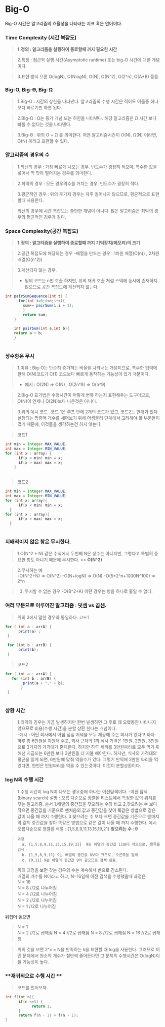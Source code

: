 # **Big-O**
Big-O 시간은 알고리즘의 효율성을 나타내는 지표 혹은 언어이다.



### **Time Complexity (시간 복잡도)**
> **1.정의 : 알고리즘을 실행하여 종료할때 까지 필요한 시간**  

> 2.특징 : 점근적 실행 시간(Asymptotic runtime) 또는 big-O 시간에 대한 개념이다.  

> 3.표현 방식 으론 O(logN), O(NlogN), O(N), O(N^2), O(2^n), O(A*B) 등등.  





### **Big-O, Big-Θ, Big-Ω**  
> 1.Big-O : 시간의 상한을 나타낸다. 알고리즘의 수행 시간은 적어도 이들중 하나보다 빠르기만 하면 된다.  

> 2.Big-Ω : Ω는 등가 개념 또는 하한을 나타낸다. 해당 알고리즘은 Ω 시간 보다 빠를 수 없다는 것을 나타낸다.  

> 3.Big-Θ : 위의 O + Ω 를 의미한다. 어떤 알고리즘시간이 O(N), Ω(N) 이라면, Θ(N) 이라고 표현할 수 있다.  



### **알고리즘의 경우의 수**  
> 1.최선의 경우 : 가장 빠르게 나오는 경우. 빈도수가 굉장히 적으며, 특수한 값을 넣어서 딱 맞아 떨어지는 경우를 의미한다.   

> 2.최악의 경우 : 모든 경우의수를 거치는 경우. 빈도수가 굉장히 적다.  

> 3.평균적인 경우 : 위의 두가지 경우는 자주 일어나지 않으므로, 평균적으로 표현할때 사용한다.  

> 최선의 경우에 시간 복잡도는 쓸만한 개념이 아니다. 많은 알고리즘은 최악의 경우와 평균적인 경우가 같다.





### **Space Complexity(공간 복잡도)**  
> **1.정의 : 알고리즘을 실행하여 종료할때 까지 기억장치(메모리)의 크기**    

> 2.공간 복잡도에 해당되는 경우 
>   -배열을 만드는 경우 : 1차원 배열(O(n)) , 2차원 배열(O(n^2)) 

> 3.계산되지 않는 경우.  
>  - 밑의 코드는 n번 호출 하지만, 위의 재귀 호출 처럼 스택에 동시에 존재하지 않으므로 공간 복잡도에 계산되지 않는다.
```java  
int pairSumSequence(int t) {  
      for(int i=0;i<n;i++){  
        sum+= pairSum(i,i + 1);  
        }  
        return sum;     
    }  
      
    int pairSum(int a,int b){  
    return a + b;  
    }  
    
```





### **상수항은 무시**  

> 1.이유 : Big-O는 단순히 증가하는 비율을 나타내는 개념이므로, 특수한 입력에 한해 O(N)코드가 O(1) 코드보다 빠르게 동작하는 가능성이 있기 때문이다.  
>   - 예시 : O(2N) => O(N) , O(2n^9) => O(n^9)  

> 2.Big-O 표기법은 수행시간이 어떻게 변화 하는지 표현해주는 도구이므로, O(N)이 언제나 O(2N)보다 나은것은 아니다.  

> 3.위의 예시 코드
>   -코드 1은 루프 안에 2개의 코드가 있고, 코드2는 한개가 있다. 실행되는 명령어 개수를 세어보기 위해 어셈블리 단계에서 고려해야 할 부분들이 많기 때문에, 이것들을 생각하는건 하지 않는다.  

>   코드1
```java  
int min = Integer.MAX_VALUE;
int max = Integer.MIN_VALUE;
for (int x : array) {
      if(x < min) min = x;
      if(x > max) max = x;
    }
    
```
>   코드2
```java  
int min = Integer.MAX_VALUE;
int max = Integer.MIN_VALUE;
for (int x: array){
      if(x < min) min = x;
  }
for (int x : array){
      if(x > max) max = x;
  }
    
```




### **지배적이지 않은 항은 무시한다.**  
> 1.O(N^2 + N) 같은 수식에서 두번쨰 N은 상수는 아니지만, 그렇다고 특별히 중요한 항도 아니기 때문에 무시한다. => **O(N^2)**  

> 2.무시하는 예  
>   -O(N^2+N) => O(N^2)
>   -O(N+logN) => O(N)
>   -O(5*2^n+1000N^100) => 2^n

> 3. 무시할 수 없는 경우
>   -O(B^2+A) 이런 경우는 항을 하나로 줋일 수 없다.




### **여러 부분으로 이루어진 알고리즘 : 덧셈 vs 곱셈.** 
> 위의 3에서 말한 경우와 동일하다. 
> 코드1
```java  
for ( int a : arrA) {
      print(a) ;
 }
 
 for (int b : arrB) {
      print(b);
 }
```
> 코드2
```java  
for ( int a : arrA) {
   for (int b : arrB) {
        print(a + "," + b);
       }
 }
 
```




### **상환 시간** 
> 1.최악의 경우는 가끔 발생하지만 한번 발생하면 그 후로 꽤 오랬동안 나타나지 않으므로 비용(수행 시간)을 분할 상환 한다는 개념이다.  
>   -예시 : 어떤 회사에서 아침 점심 저녁을 모두 제공해 주는 회사가 있다고 하자. 하루 총 6만원을 지원해 주고, 회사 근처의 1끼 식사 가격은 1만원, 2만원, 3만원 으로 3가지의 가격대가 존재한다. 하지만 하루 세끼를 3만원짜리로 모두 먹기 위해선 지급되는 6만원 보다 3만원을 더 지불 해야한다. 하지만, 식사의 가격대의 평균을 알게 되면, 6만원에 맞춰 먹을수가 있다. 그렇기 만약에 3만원 짜리를 먹었다면, 한번은 만원짜리를 먹을 수 있는것이다. 이것이 분할상환이다.  





### **log N의 수행 시간** 
> 1.수행 시간이 log N이 나오는 경우중에 하나는 이진탐색이다.
>  -이진 탐색(binary search)
>   설명 : 오름 차순으로 정렬된 리스트에서 특정한 값의 위치를 찾는 알고리즘.
>   순서 1.배열의 중간값을 찾으려는 수와 비교
>       2.찾으려는 수 보다 작으면 중간값을 기준으로 맨처음의 값과 중간값을 찾아 똑같은 방법으로 같은 값이 나올 때 까지 수행한다.
>       3.찾으려는 수 보다 크면 중간값을 기준으로 맨마지막 값의 중간값을 찾아 똑같은 방법으로 같은 값이 나올 때 까지 수행한다.
>   예시 
>   오름차순으로 정렬된 배열 : {1,5,8,9,11,13,15,19,21}
>   **찾으려는 수 : 9**  

>     과정  
>       a. {1,5,8,9,11,13,15,19,21}  9는 배열의 중간값 11보다 작으므로, 왼쪽을 검색  
>       b. {1,5,8,9,11} 9는 배열의 중간값 8보다 크므로, 오른쪽을 검색  
>       c. {9,11} 9는 배열의 중간값 9와 같으므로 검색 완료.  

>  위의 과정을 보면 찾는 경우의 수는 계속해서 반으로 감소된다.  
>  배열의 개수를 N이라고 하고, N=16일때 이진 검색을 수행했을때 과정은  
> N = 16  
> N = 8  //2로 나누어짐  
> N = 4  //2로 나누어짐  
> N = 2  //2로 나누어짐  
> N = 1  //2로 나누어짐  


뒤집어 놓으면
> N = 1  
> N = 2  //2로 곱해짐
> N = 4  //2로 곱해짐
> N = 8  //2로 곱해짐
> N = 16  //2로 곱해짐  

>위의 것을 보면 2^x = N을 만족하는 k을 표현할 때 log을 사용한다.
>그러므로 어떤 문제에서 원소의 개수가 절반씩 줄어든다면 그 문제의 수행시간은 O(logN)이 될 가능성이 높다.  





### **재귀적으로 수행 시간 ** 

>코드를 먼저보자.
```java  
int f(int n){
      if(n <=1) {
            return 1;
      }
      return f(n - 1) + f(n - 1);
}
    
```
